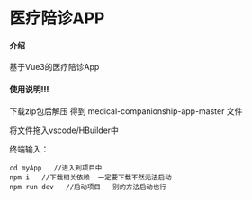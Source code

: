 # 医疗陪诊APP

#### 介绍
基于Vue3的医疗陪诊App

#### 使用说明!!!

下载zip包后解压 得到 medical-companionship-app-master 文件

将文件拖入vscode/HBuilder中

终端输入：
    
    cd myApp   //进入到项目中
    npm i   //下载相关依赖  一定要下载不然无法启动
    npm run dev   //启动项目   别的方法启动也行


